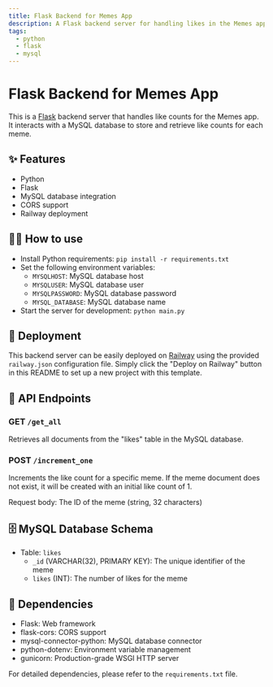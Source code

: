 ```yaml
---
title: Flask Backend for Memes App
description: A Flask backend server for handling likes in the Memes app
tags:
  - python
  - flask
  - mysql
---
```


# Flask Backend for Memes App

This is a [Flask](https://flask.palletsprojects.com/) backend server that handles like counts for the Memes app. It interacts with a MySQL database to store and retrieve like counts for each meme.

## ✨ Features

- Python
- Flask
- MySQL database integration
- CORS support
- Railway deployment

## 💁‍♀️ How to use

- Install Python requirements: `pip install -r requirements.txt`
- Set the following environment variables:
  - `MYSQLHOST`: MySQL database host
  - `MYSQLUSER`: MySQL database user
  - `MYSQLPASSWORD`: MySQL database password
  - `MYSQL_DATABASE`: MySQL database name
- Start the server for development: `python main.py`

## 🚀 Deployment

This backend server can be easily deployed on [Railway](https://railway.app/) using the provided `railway.json` configuration file. Simply click the "Deploy on Railway" button in this README to set up a new project with this template.

## 📡 API Endpoints

### GET `/get_all`

Retrieves all documents from the "likes" table in the MySQL database.

### POST `/increment_one`

Increments the like count for a specific meme. If the meme document does not exist, it will be created with an initial like count of 1.

Request body: The ID of the meme (string, 32 characters)

## 🗄️ MySQL Database Schema

- Table: `likes`
  - `_id` (VARCHAR(32), PRIMARY KEY): The unique identifier of the meme
  - `likes` (INT): The number of likes for the meme

## 🧩 Dependencies

- Flask: Web framework
- flask-cors: CORS support
- mysql-connector-python: MySQL database connector
- python-dotenv: Environment variable management
- gunicorn: Production-grade WSGI HTTP server

For detailed dependencies, please refer to the `requirements.txt` file.

